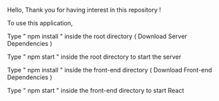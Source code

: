Hello, Thank you for having interest in this repository !

To use this application,

Type " npm install " inside the root directory ( Download Server Dependencies )

Type " npm start " inside the root directory to start the server

Type " npm install " inside the front-end directory ( Download Front-end Dependencies )

Type " npm start " inside the front-end directory to start React
